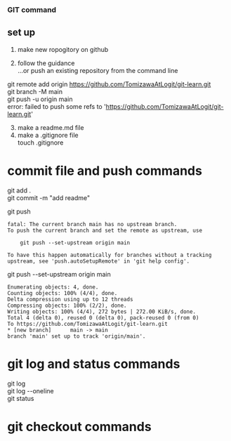 ### GIT command

## set up  
1. make new ropogitory on github

2. follow the guidance  
…or push an existing repository from the command line

git remote add origin https://github.com/TomizawaAtLogit/git-learn.git  
git branch -M main  
git push -u origin main  
    error: failed to push some refs to 'https://github.com/TomizawaAtLogit/git-learn.git'

3. make a readme.md file  
4. make a .gitignore file  
touch .gitignore

# commit file and push commands
git add .  
git commit -m "add readme"

git push

    fatal: The current branch main has no upstream branch.  
    To push the current branch and set the remote as upstream, use

        git push --set-upstream origin main

    To have this happen automatically for branches without a tracking  
    upstream, see 'push.autoSetupRemote' in 'git help config'.

git push --set-upstream origin main

    Enumerating objects: 4, done.  
    Counting objects: 100% (4/4), done.  
    Delta compression using up to 12 threads  
    Compressing objects: 100% (2/2), done.  
    Writing objects: 100% (4/4), 272 bytes | 272.00 KiB/s, done.  
    Total 4 (delta 0), reused 0 (delta 0), pack-reused 0 (from 0)  
    To https://github.com/TomizawaAtLogit/git-learn.git  
    * [new branch]      main -> main  
    branch 'main' set up to track 'origin/main'.

# git log and status commands
git log  
git log --oneline  
git status  

# git checkout commands


